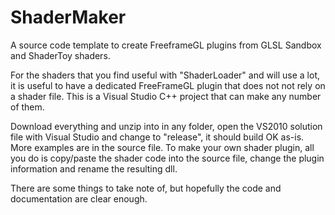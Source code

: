 # ShaderMaker
A source code template to create FreeframeGL plugins from GLSL Sandbox and ShaderToy shaders.

For the shaders that you find useful with "ShaderLoader" and will use a lot,
it is useful to have a dedicated FreeFrameGL plugin that does not not rely on a shader file.
This is a Visual Studio C++ project that can make any number of them.

Download everything and unzip into in any folder, open the VS2010 solution file with
Visual Studio and change to "release", it should build OK as-is. More examples are in the source file.
To make your own shader plugin, all you do is copy/paste the shader code into the source file,
change the plugin information and rename the resulting dll.

There are some things to take note of, but hopefully the code and documentation are clear enough.
